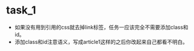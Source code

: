 # task_1

- 如果没有用到引用的css就去掉link标签，任务一应该完全不需要添加class和id。
- 添加class和id注意语义，写成article1这样的之后你改起来自己都看不明白。